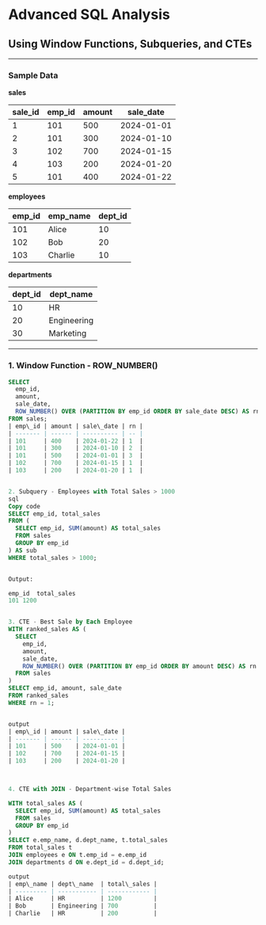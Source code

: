 # Advanced SQL Analysis  
## Using Window Functions, Subqueries, and CTEs

---

### Sample Data

**sales**

| sale_id | emp_id | amount | sale_date  |
|---------|--------|--------|------------|
| 1       | 101    | 500    | 2024-01-01 |
| 2       | 101    | 300    | 2024-01-10 |
| 3       | 102    | 700    | 2024-01-15 |
| 4       | 103    | 200    | 2024-01-20 |
| 5       | 101    | 400    | 2024-01-22 |

**employees**

| emp_id | emp_name | dept_id |
|--------|----------|---------|
| 101    | Alice    | 10      |
| 102    | Bob      | 20      |
| 103    | Charlie  | 10      |

**departments**

| dept_id | dept_name     |
|---------|---------------|
| 10      | HR            |
| 20      | Engineering   |
| 30      | Marketing     |

---

### 1. Window Function - ROW_NUMBER()

```sql
SELECT 
  emp_id,
  amount,
  sale_date,
  ROW_NUMBER() OVER (PARTITION BY emp_id ORDER BY sale_date DESC) AS rn
FROM sales;
| emp\_id | amount | sale\_date | rn |
| ------- | ------ | ---------- | -- |
| 101     | 400    | 2024-01-22 | 1  |
| 101     | 300    | 2024-01-10 | 2  |
| 101     | 500    | 2024-01-01 | 3  |
| 102     | 700    | 2024-01-15 | 1  |
| 103     | 200    | 2024-01-20 | 1  |


2. Subquery - Employees with Total Sales > 1000
sql
Copy code
SELECT emp_id, total_sales
FROM (
  SELECT emp_id, SUM(amount) AS total_sales
  FROM sales
  GROUP BY emp_id
) AS sub
WHERE total_sales > 1000;


Output:

emp_id	total_sales
101	1200


3. CTE - Best Sale by Each Employee
WITH ranked_sales AS (
  SELECT 
    emp_id,
    amount,
    sale_date,
    ROW_NUMBER() OVER (PARTITION BY emp_id ORDER BY amount DESC) AS rn
  FROM sales
)
SELECT emp_id, amount, sale_date
FROM ranked_sales
WHERE rn = 1;


output
| emp\_id | amount | sale\_date |
| ------- | ------ | ---------- |
| 101     | 500    | 2024-01-01 |
| 102     | 700    | 2024-01-15 |
| 103     | 200    | 2024-01-20 |



4. CTE with JOIN - Department-wise Total Sales

WITH total_sales AS (
  SELECT emp_id, SUM(amount) AS total_sales
  FROM sales
  GROUP BY emp_id
)
SELECT e.emp_name, d.dept_name, t.total_sales
FROM total_sales t
JOIN employees e ON t.emp_id = e.emp_id
JOIN departments d ON e.dept_id = d.dept_id;

output
| emp\_name | dept\_name  | total\_sales |
| --------- | ----------- | ------------ |
| Alice     | HR          | 1200         |
| Bob       | Engineering | 700          |
| Charlie   | HR          | 200          |




